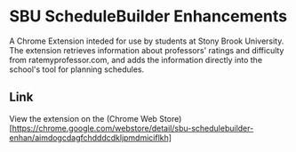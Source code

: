 # SBU ScheduleBuilder Enhancements

A Chrome Extension inteded for use by students at Stony Brook University. The extension retrieves information about professors' ratings and difficulty from ratemyprofessor.com, and adds the information directly into the school's tool for planning schedules.

## Link

View the extension on the (Chrome Web Store)[https://chrome.google.com/webstore/detail/sbu-schedulebuilder-enhan/aimdogcdagfchdddcdkljpmdmiciflkh]

